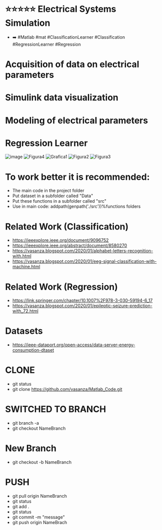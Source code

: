 # ⭐⭐⭐⭐⭐ Electrical Systems Simulation
- ➡️ #Matlab #mat #ClassificationLearner #Classification #RegressionLearner #Regression

# Acquisition of data on electrical parameters
# Simulink data visualization
# Modeling of electrical parameters

# Regression Learner
![image](https://user-images.githubusercontent.com/12642226/141505530-d651c4d2-35c9-481c-8d23-6ec510c8e2eb.png)
![Figura4](https://user-images.githubusercontent.com/12642226/142685774-732943a0-1901-414d-8fb2-05d172d167d7.JPG)
![Grafica1](https://user-images.githubusercontent.com/12642226/142685776-a03b1378-52cb-4fc6-98dd-860409660ba5.JPG)
![Figura2](https://user-images.githubusercontent.com/12642226/142685777-017d52ba-bd78-4b6f-8986-7f69cc826955.JPG)
![Figura3](https://user-images.githubusercontent.com/12642226/142685780-5f03c799-6765-4024-acdb-282c51084bb5.JPG)

# To work better it is recommended:
- The main code in the project folder
- Put dataset in a subfolder called "Data"
- Put these functions in a subfolder called "src"
- Use in main code: addpath(genpath('./src'))%functions folders

# Related Work (Classification)
- https://ieeexplore.ieee.org/document/9096752
- https://ieeexplore.ieee.org/abstract/document/8580270
- https://vasanza.blogspot.com/2020/01/alphabet-letters-recognition-with.html
- https://vasanza.blogspot.com/2020/01/eeg-signal-classification-with-machine.html
# Related Work (Regression)
- https://link.springer.com/chapter/10.1007%2F978-3-030-59194-6_17
- https://vasanza.blogspot.com/2020/01/epileptic-seizure-prediction-with_72.html

# Datasets
- https://ieee-dataport.org/open-access/data-server-energy-consumption-dtaset

# CLONE
- git status
- git clone https://github.com/vasanza/Matlab_Code.git

# SWITCHED TO BRANCH
- git branch -a
- git checkout NameBranch

# New Branch
- git checkout -b NameBranch

# PUSH
- git pull origin NameBranch
- git status
- git add .
- git status
- git commit -m "message"
- git push origin NameBrach
